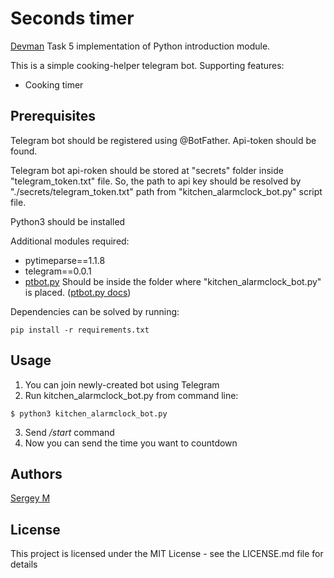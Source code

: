 # Seconds timer

[Devman](https://dvmn.org/modules/meeting-python/lesson/timer-in-telegram) Task 5 implementation of Python introduction module.

This is a simple cooking-helper telegram bot.
Supporting features:
- Cooking timer


**Prerequisites**
---
Telegram bot should be registered using @BotFather. Api-token should be found.

Telegram bot api-roken should be stored at "secrets" folder inside "telegram_token.txt" file. So, the path to api key should be resolved by "./secrets/telegram_token.txt" path from "kitchen_alarmclock_bot.py" script file.

Python3 should be installed

Additional modules required:
- pytimeparse==1.1.8
- telegram==0.0.1
- [ptbot.py](https://gist.github.com/dvmn-tasks/e603319227656c63e486831bf4673f26) Should be inside the folder where "kitchen_alarmclock_bot.py" is placed. ([ptbot.py docs](https://dvmn.org/encyclopedia/modules/ptbot_docs/))

Dependencies can be solved by running:
```
pip install -r requirements.txt
``` 

**Usage**
---
1. You can join newly-created bot using Telegram
2. Run kitchen_alarmclock_bot.py from command line:
```
$ python3 kitchen_alarmclock_bot.py
```
3. Send */start* command
4. Now you can send the time you want to countdown

**Authors**
---
[Sergey M](mailto:svmatveev1988@yandex.ru)

**License**
---
This project is licensed under the MIT License - see the LICENSE.md file for details